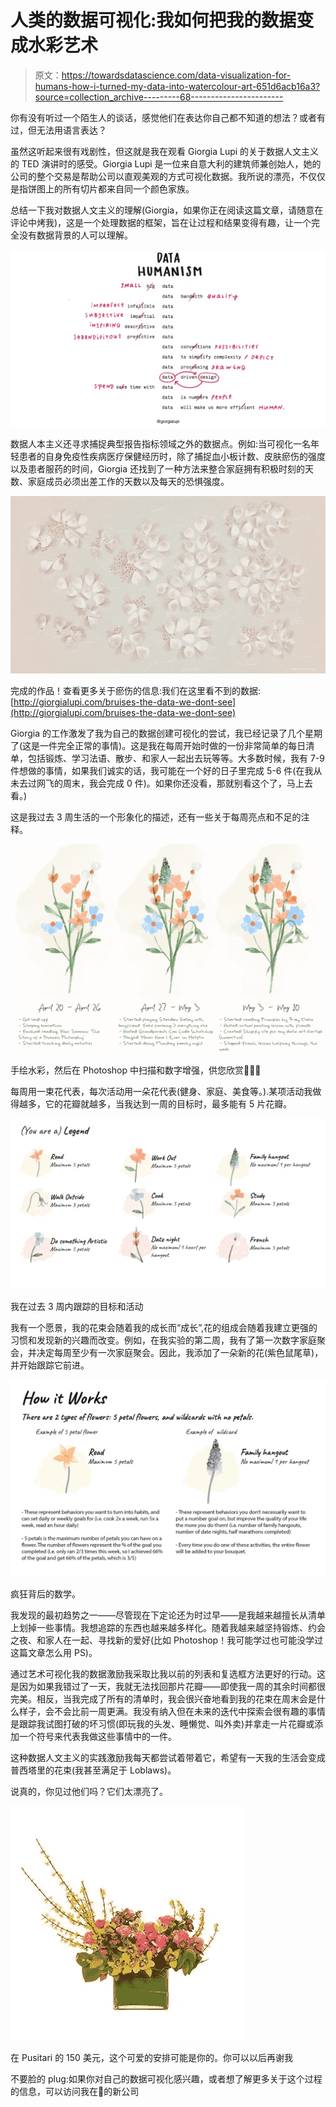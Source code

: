 # 人类的数据可视化:我如何把我的数据变成水彩艺术

> 原文：<https://towardsdatascience.com/data-visualization-for-humans-how-i-turned-my-data-into-watercolour-art-651d6acb16a3?source=collection_archive---------68----------------------->

你有没有听过一个陌生人的谈话，感觉他们在表达你自己都不知道的想法？或者有过，但无法用语言表达？

虽然这听起来很有戏剧性，但这就是我在观看 Giorgia Lupi 的关于数据人文主义的 TED 演讲时的感受。Giorgia Lupi 是一位来自意大利的建筑师兼创始人，她的公司的整个交易是帮助公司以直观美观的方式可视化数据。我所说的漂亮，不仅仅是指饼图上的所有切片都来自同一个颜色家族。

总结一下我对数据人文主义的理解(Giorgia，如果你正在阅读这篇文章，请随意在评论中烤我)，这是一个处理数据的框架，旨在让过程和结果变得有趣，让一个完全没有数据背景的人可以理解。

![](img/059ee39defde65b78f7ca13c06eb5d68.png)

数据人本主义还寻求捕捉典型报告指标领域之外的数据点。例如:当可视化一名年轻患者的自身免疫性疾病医疗保健经历时，除了捕捉血小板计数、皮肤瘀伤的强度以及患者服药的时间，Giorgia 还找到了一种方法来整合家庭拥有积极时刻的天数、家庭成员必须出差工作的天数以及每天的恐惧强度。

![](img/dca7ab6dd6d3fead3afbc4837795bbcd.png)

完成的作品！查看更多关于瘀伤的信息:我们在这里看不到的数据:[http://giorgialupi.com/bruises-the-data-we-dont-see](http://giorgialupi.com/bruises-the-data-we-dont-see)

Giorgia 的工作激发了我为自己的数据创建可视化的尝试，我已经记录了几个星期了(这是一件完全正常的事情)。这是我在每周开始时做的一份非常简单的每日清单，包括锻炼、学习法语、散步、和家人一起出去玩等等。大多数时候，我有 7-9 件想做的事情，如果我们诚实的话，我可能在一个好的日子里完成 5-6 件(在我从未去过网飞的周末，我会完成 0 件)。如果你还没看，那就别看这个了，马上去看。)

这是我过去 3 周生活的一个形象化的描述，还有一些关于每周亮点和不足的注释。

![](img/b7233fb3dffff544adafa33f8a439a98.png)

手绘水彩，然后在 Photoshop 中扫描和数字增强，供您欣赏👩🏻‍💻

每周用一束花代表，每次活动用一朵花代表(健身、家庭、美食等。).某项活动我做得越多，它的花瓣就越多，当我达到一周的目标时，最多能有 5 片花瓣。

![](img/85a4809719e45cd87c447ee9fa573628.png)

我在过去 3 周内跟踪的目标和活动

我有一个愿景，我的花束会随着我的成长而“成长”,花的组成会随着我建立更强的习惯和发现新的兴趣而改变。例如，在我实验的第二周，我有了第一次数字家庭聚会，并决定每周至少有一次家庭聚会。因此，我添加了一朵新的花(紫色鼠尾草)，并开始跟踪它前进。

![](img/23d62afc2b39a5a6fdbebd3c1fc781cf.png)

疯狂背后的数学。

我发现的最初趋势之一——尽管现在下定论还为时过早——是我越来越擅长从清单上划掉一些事情。我想追踪的东西也越来越多样化。随着我越来越坚持锻炼、约会之夜、和家人在一起、寻找新的爱好(比如 Photoshop！我可能学过也可能没学过这篇文章怎么用 PS)。

通过艺术可视化我的数据激励我采取比我以前的列表和复选框方法更好的行动。这是因为如果我错过了一天，我就无法找回那片花瓣——即使我一周的其余时间都很完美。相反，当我完成了所有的清单时，我会很兴奋地看到我的花束在周末会是什么样子，会不会比前一周更满。我没有纳入但在未来的迭代中探索会很有趣的事情是跟踪我试图打破的坏习惯(即玩我的头发、睡懒觉、叫外卖)并拿走一片花瓣或添加一个符号来代表我做这些事情中的一件。

这种数据人文主义的实践激励我每天都尝试着带着它，希望有一天我的生活会变成普西塔里的花束(我甚至满足于 Loblaws)。

说真的，你见过他们吗？它们太漂亮了。

![](img/ea92003c9e7df72a30ebcb444b2cacbc.png)

在 Pusitari 的 150 美元，这个可爱的安排可能是你的。你可以以后再谢我

不要脸的 plug:如果你对自己的数据可视化感兴趣，或者想了解更多关于这个过程的信息，可以访问我在🥳的新公司
